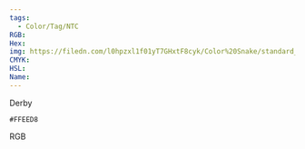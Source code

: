 ```yaml
---
tags:
  - Color/Tag/NTC
RGB:
Hex:
img: https://filedn.com/l0hpzxl1f01yT7GHxtF8cyk/Color%20Snake/standard_csv_to_svg//FFEED8.svg
CMYK:
HSL:
Name:
---
```

Derby
```palette
#FFEED8
```
RGB

